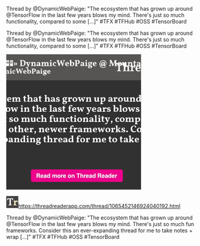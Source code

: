 Thread by @DynamicWebPaige: "The ecosystem that has grown up around @TensorFlow in the last few years blows my mind. There's just so much functionality, compared to some […]" #TFX #TFHub #OSS #TensorBoard

Thread by @DynamicWebPaige: "The ecosystem that has grown up around @TensorFlow in the last few years blows my mind. There's just so much functionality, compared to some […]" #TFX #TFHub #OSS #TensorBoard

![](../_resources/64303d6ff9fdaf7083d368cc1789b088.png)

![](../_resources/742dd12a0fd358c6aa21d15db893879f.png)https://threadreaderapp.com/thread/1065452146924040192.html

Thread by @DynamicWebPaige: "The ecosystem that has grown up around @TensorFlow in the last few years blows my mind. There's just so much fun frameworks. Consider this an ever-expanding thread for me to take notes + wrap […]" #TFX #TFHub #OSS #TensorBoard